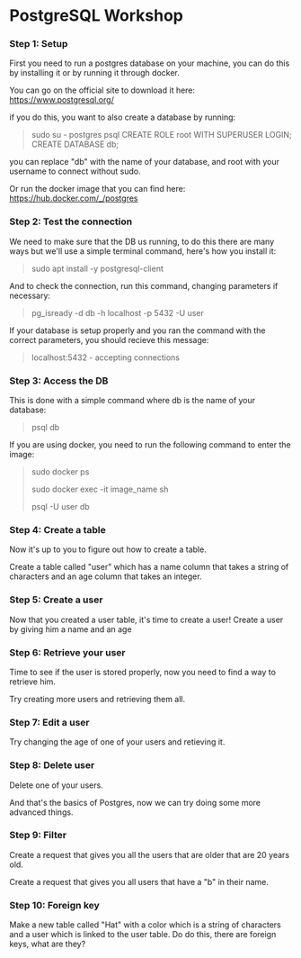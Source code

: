 # PostgreSQL Workshop

### Step 1: Setup

First you need to run a postgres database on your machine, you can do this by installing it or by running it through docker.

You can  go on the official site to download it here: https://www.postgresql.org/

if you do this, you want to also create a database by running:

> sudo su - postgres
> psql
> CREATE ROLE root WITH SUPERUSER LOGIN;
> CREATE DATABASE db;

you can replace "db" with the name of your database, and root with your username to connect without sudo.

Or run the docker image that you can find here: https://hub.docker.com/_/postgres

### Step 2: Test the connection

We need to make sure that the DB us running, to do this there are many ways but we'll use a simple terminal command, here's how you install it:

> sudo apt install -y postgresql-client

And to check the connection, run this command, changing parameters if necessary:

> pg_isready -d db -h localhost -p 5432 -U user

If your database is setup properly and you ran the command with the correct parameters, you should recieve this message:

> localhost:5432 - accepting connections

### Step 3: Access the DB

This is done with a simple command where db is the name of your database:

> psql db

If you are using docker, you need to run the following command to enter the image:

> sudo docker ps
>
> sudo docker exec -it image_name sh
>
> psql -U user  db

### Step 4: Create a table

Now it's up to you to figure out how to create a table.

Create a table called "user" which has a name column that takes a string of characters and an age column that takes an  integer.

### Step 5: Create a user

Now that you created a user table, it's time to create a user! Create a user by giving him a name and an age

### Step 6: Retrieve your user

Time to see if the user is stored properly, now you need to find a way to retrieve him.

Try creating more users and retrieving them all.

### Step 7: Edit a user

Try changing the age of one of your users and retieving it.

### Step 8: Delete user

Delete one of your users.

And that's the basics of Postgres, now we can try doing some more advanced things.

### Step 9: Filter

Create a request that gives you all the users that are older that are 20 years old.

Create a request that gives you all users that have a "b" in their name.

### Step 10: Foreign key

Make a new table called "Hat" with a color which is a string of characters and a user which is linked to the user table. Do do this, there are foreign keys, what are they?
